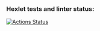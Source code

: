 ### Hexlet tests and linter status:
[![Actions Status](https://github.com/NiyazGaripov/frontend-project-11/workflows/hexlet-check/badge.svg)](https://github.com/NiyazGaripov/frontend-project-11/actions)